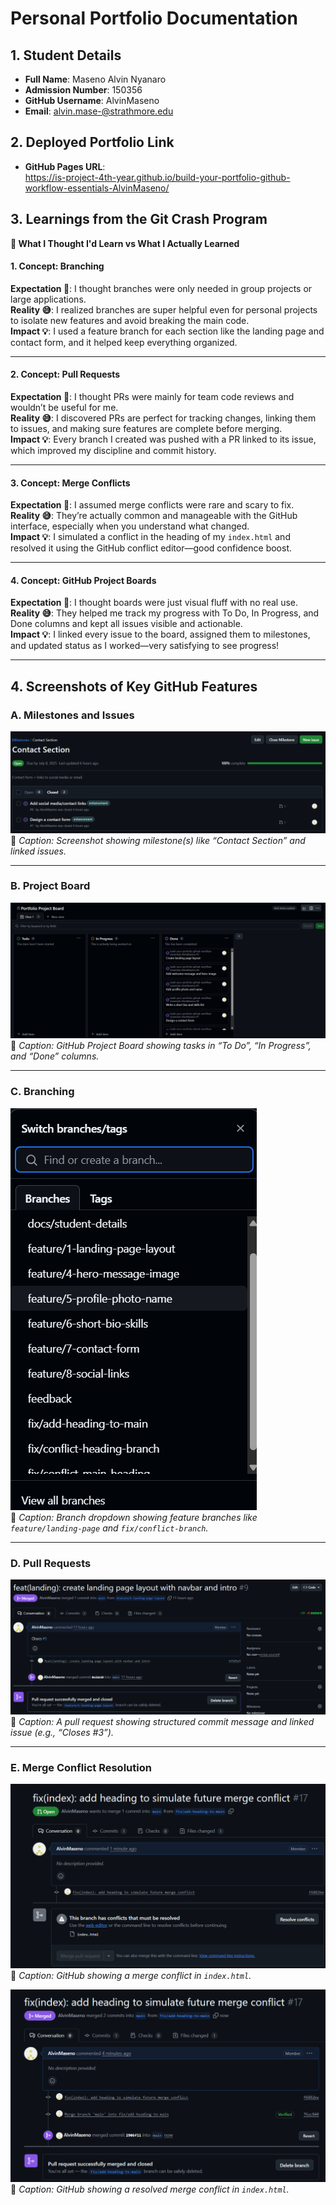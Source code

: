 # Personal Portfolio Documentation

## 1. Student Details

- **Full Name**: Maseno Alvin Nyanaro
- **Admission Number**: 150356
- **GitHub Username**: AlvinMaseno
- **Email**: alvin.mase-@strathmore.edu

## 2. Deployed Portfolio Link

- **GitHub Pages URL**:  
  https://is-project-4th-year.github.io/build-your-portfolio-github-workflow-essentials-AlvinMaseno/

## 3. Learnings from the Git Crash Program

**🧠 What I Thought I'd Learn vs What I Actually Learned**

#### 1. Concept: Branching  
**Expectation 👀**: I thought branches were only needed in group projects or large applications.  
**Reality 😅**: I realized branches are super helpful even for personal projects to isolate new features and avoid breaking the main code.  
**Impact 💡**: I used a feature branch for each section like the landing page and contact form, and it helped keep everything organized.

---

#### 2. Concept: Pull Requests  
**Expectation 👀**: I thought PRs were mainly for team code reviews and wouldn’t be useful for me.  
**Reality 😅**: I discovered PRs are perfect for tracking changes, linking them to issues, and making sure features are complete before merging.  
**Impact 💡**: Every branch I created was pushed with a PR linked to its issue, which improved my discipline and commit history.

---

#### 3. Concept: Merge Conflicts  
**Expectation 👀**: I assumed merge conflicts were rare and scary to fix.  
**Reality 😅**: They’re actually common and manageable with the GitHub interface, especially when you understand what changed.  
**Impact 💡**: I simulated a conflict in the heading of my `index.html` and resolved it using the GitHub conflict editor—good confidence boost.

---

#### 4. Concept: GitHub Project Boards  
**Expectation 👀**: I thought boards were just visual fluff with no real use.  
**Reality 😅**: They helped me track my progress with To Do, In Progress, and Done columns and kept all issues visible and actionable.  
**Impact 💡**: I linked every issue to the board, assigned them to milestones, and updated status as I worked—very satisfying to see progress!

---

## 4. Screenshots of Key GitHub Features


### A. Milestones and Issues
![Milestones and Issues](screenshots/milestones-issues.png)  
📸 *Caption: Screenshot showing milestone(s) like “Contact Section” and linked issues.*

---

### B. Project Board
![Project Board](screenshots/project-board.png)  
📸 *Caption: GitHub Project Board showing tasks in “To Do”, “In Progress”, and “Done” columns.*

---

### C. Branching
![Project Board](screenshots/branch-list.png)  
📸 *Caption: Branch dropdown showing feature branches like `feature/landing-page` and `fix/conflict-branch`.*


---

### D. Pull Requests
![Pull Request](screenshots/pull-request.png)  
📸 *Caption: A pull request showing structured commit message and linked issue (e.g., “Closes #3”).*

---

### E. Merge Conflict Resolution
![Merge Conflict](screenshots/merge-conflict1.png)  
📸 *Caption: GitHub showing a merge conflict in `index.html`.*

![Merge Conflict](screenshots/merge-conflict2.png)  
📸 *Caption: GitHub showing a resolved merge conflict in `index.html`.*
